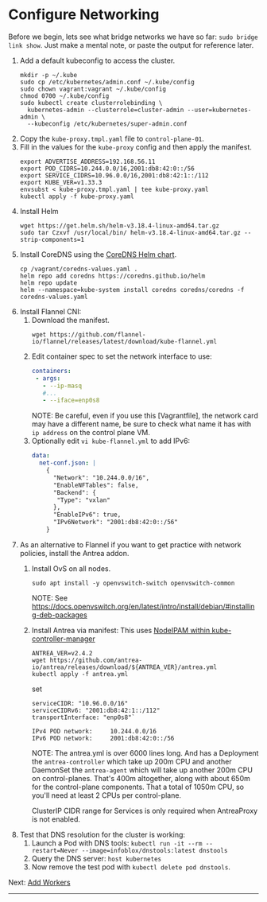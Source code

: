 # Configure Networking

Before we begin, lets see what bridge networks we have so far:
`sudo bridge link show`. Just make a mental note, or paste the output for
reference later.

1. Add a default kubeconfig to access the cluster.
   ```shell
   mkdir -p ~/.kube
   sudo cp /etc/kubernetes/admin.conf ~/.kube/config
   sudo chown vagrant:vagrant ~/.kube/config
   chmod 0700 ~/.kube/config
   sudo kubectl create clusterrolebinding \
     kubernetes-admin --clusterrole=cluster-admin --user=kubernetes-admin \
     --kubeconfig /etc/kubernetes/super-admin.conf
   ```
2. Copy the `kube-proxy.tmpl.yaml` file to `control-plane-01`.
3. Fill in the values for the `kube-proxy` config and then apply the manifest.
   ```shell
   export ADVERTISE_ADDRESS=192.168.56.11
   export POD_CIDRS=10.244.0.0/16,2001:db8:42:0::/56
   export SERVICE_CIDRS=10.96.0.0/16,2001:db8:42:1::/112
   export KUBE_VER=v1.33.3
   envsubst < kube-proxy.tmpl.yaml | tee kube-proxy.yaml
   kubectl apply -f kube-proxy.yaml
   ```
4. Install Helm
   ```shell
   wget https://get.helm.sh/helm-v3.18.4-linux-amd64.tar.gz
   sudo tar Czxvf /usr/local/bin/ helm-v3.18.4-linux-amd64.tar.gz --strip-components=1
   ```
5. Install CoreDNS using the [CoreDNS Helm chart].
   ```shell
   cp /vagrant/coredns-values.yaml .
   helm repo add coredns https://coredns.github.io/helm
   helm repo update
   helm --namespace=kube-system install coredns coredns/coredns -f coredns-values.yaml
   ```
6. Install Flannel CNI:
   1. Download the manifest.
      ```shell
      wget https://github.com/flannel-io/flannel/releases/latest/download/kube-flannel.yml
      ```
   2. Edit container spec to set the network interface to use:
      ```yaml
      containers:
       - args:
         - --ip-masq
         #...
         - --iface=enp0s8
      ```
      NOTE: Be careful, even if you use this [Vagrantfile], the network card may
      have a different name, be sure to check what name it has with `ip address`
      on the control plane VM.
   3. Optionally edit `vi kube-flannel.yml` to add IPv6:
      ```yaml
      data:
        net-conf.json: |
          {
            "Network": "10.244.0.0/16",
            "EnableNFTables": false,
            "Backend": {
             "Type": "vxlan"
            },
            "EnableIPv6": true,
            "IPv6Network": "2001:db8:42:0::/56"
          }
      ```
7. As an alternative to Flannel if you want to get practice with network
   policies, install the Antrea addon.
   1. Install OvS on all nodes.
      ```shell
      sudo apt install -y openvswitch-switch openvswitch-common
      ```

      NOTE: See https://docs.openvswitch.org/en/latest/intro/install/debian/#installing-deb-packages

   2. Install Antrea via manifest:
      This uses [NodeIPAM within kube-controller-manager]
      ```shell
      ANTREA_VER=v2.4.2
      wget https://github.com/antrea-io/antrea/releases/download/${ANTREA_VER}/antrea.yml
      kubectl apply -f antrea.yml
      ```
      set
      ```text
      serviceCIDR: "10.96.0.0/16"
      serviceCIDRv6: "2001:db8:42:1::/112"
      transportInterface: "enp0s8"`

      IPv4 POD network:     10.244.0.0/16
      IPv6 POD network:     2001:db8:42:0::/56
      ```
      NOTE: The antrea.yml is over 6000 lines long. And has a Deployment
      the `antrea-controller` which take up 200m CPU and another DaemonSet
      the `antrea-agent` which will take up another 200m CPU on control-planes.
      That's 400m altogether, along with about 650m for the control-plane
      components. That a total of 1050m CPU, so you'll need at least 2 CPUs per
      control-plane.

      ClusterIP CIDR range for Services is only required when AntreaProxy is not
      enabled.
8. Test that DNS resolution for the cluster is working:
   1. Launch a Pod with DNS tools:
      `kubectl run -it --rm --restart=Never --image=infoblox/dnstools:latest dnstools`
   2. Query the DNS server:
      `host kubernetes`
   3. Now remove the test pod with `kubectl delete pod dnstools`.

Next: [Add Workers]

---

[CoreDNS Helm chart]: https://github.com/coredns/helm
[Add Workers]: /kubernetes/4.6-add-workers.md
[NodeIPAM within kube-controller-manager]: https://antrea.io/docs/main/docs/getting-started/#nodeipam-within-kube-controller-manager